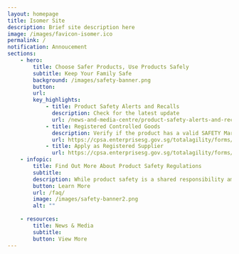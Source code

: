 ```yaml
---
layout: homepage
title: Isomer Site
description: Brief site description here
image: /images/favicon-isomer.ico
permalink: /
notification: Annoucement 
sections:
    - hero:
        title: Choose Safer Products, Use Products Safely
        subtitle: Keep Your Family Safe
        background: /images/safety-banner.png
        button: 
        url:
        key_highlights:
            - title: Product Safety Alerts and Recalls
              description: Check for the latest update 
              url: /news-and-media-centre/product-safety-alerts-and-recalls/
            - title: Registered Controlled Goods
              description: Verify if the product has a valid SAFETY Mark
              url: https://cpsa.enterprisesg.gov.sg/totalagility/forms/custom/publicsite/login.html
            - title: Apply as Registered Supplier
              url: https://cpsa.enterprisesg.gov.sg/totalagility/forms/cpssite/PublicTermsAndCondition.form?STR_FORM=DesnApplicationCPS.form%3FAT%3D1&
    - infopic:
        title: Find Out More About Product Safety Regulations
        subtitle: 
        description: While product safety is a shared responsibility among the government, suppliers, consumers and other stakeholders, suppliers have the prime responsibility to ensure they sell safe products. They must comply with the relevant product safety regulations and ensure their products do not pose a safety risk to consumers.
        button: Learn More
        url: /faq/
        image: /images/safety-banner2.png
        alt: ""
        
    - resources:
        title: News & Media
        subtitle:
        button: View More
---
```

